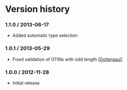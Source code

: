 # Version history

### 1.1.0 / 2013-06-17

  * Added automatic type selection

### 1.0.1 / 2013-05-29

  * Fixed validation of GTINs with odd length [[Goltergaul](https://github.com/Goltergaul)]

### 1.0.0 / 2012-11-28

  * Initial release
